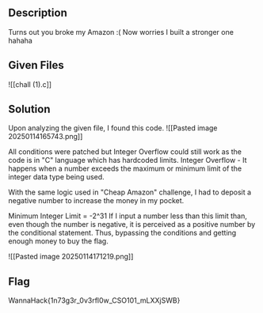 ## Description
Turns out you broke my Amazon :(
Now worries I built a stronger one hahaha

## Given Files
![[chall (1).c]]

## Solution
Upon analyzing the given file, I found this code.
![[Pasted image 20250114165743.png]]

All conditions were patched but Integer Overflow could still work as the code is in "C" language which has hardcoded limits.
Integer Overflow - It happens when a number exceeds the maximum or minimum limit of the integer data type being used. 

With the same logic used in "Cheap Amazon" challenge, I had to deposit a negative number to increase the money in my pocket.

Minimum Integer Limit = -2^31
If I input a number less than this limit than, even though the number is negative, it is perceived as a positive number by the conditional statement. Thus, bypassing the conditions and getting enough money to buy the flag.

![[Pasted image 20250114171219.png]]

## Flag
WannaHack{1n73g3r_0v3rfl0w_CSO101_mLXXjSWB}